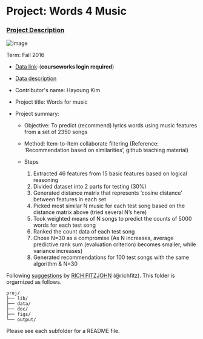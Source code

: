 # Project: Words 4 Music

### [Project Description](doc/Project4_desc.md)

![image](http://cdn.newsapi.com.au/image/v1/f7131c018870330120dbe4b73bb7695c?width=650)

Term: Fall 2016

+ [Data link](https://courseworks2.columbia.edu/courses/11849/files/folder/Project_Files?preview=763391)-(**courseworks login required**)
+ [Data description](doc/readme.html)
+ Contributor's name: Hayoung Kim
+ Project title: Words for music
+ Project summary: 

	- Objective: To predict (recommend) lyrics words using music features from a set of 2350 songs
	- Method: Item-to-Item collaborate filtering 
		(Reference: ‘Recommendation based on similarities’, github teaching material) 

	- Steps
		1. Extracted 46 features from 15 basic features based on logical reasoning
		2. Divided dataset into 2 parts for testing (30%)
		3. Generated distance matrix that represents ‘cosine distance’ between features in each set
		4. Picked most similar N music for each test song based on the distance matrix above (tried several N’s here)
		5. Took weighted means of N songs to predict the counts of 5000 words for each test song
		6. Ranked the count data of each test song
		7. Chose N=30 as a compromise 
		(As N increases, average predictive rank sum (evaluation criterion) becomes smaller, while variance increases)
		8. Generated recommendations for 100 test songs with the same algorithm & N=30
	
Following [suggestions](http://nicercode.github.io/blog/2013-04-05-projects/) by [RICH FITZJOHN](http://nicercode.github.io/about/#Team) (@richfitz). This folder is orgarnized as follows.

```
proj/
├── lib/
├── data/
├── doc/
├── figs/
└── output/
```

Please see each subfolder for a README file.
